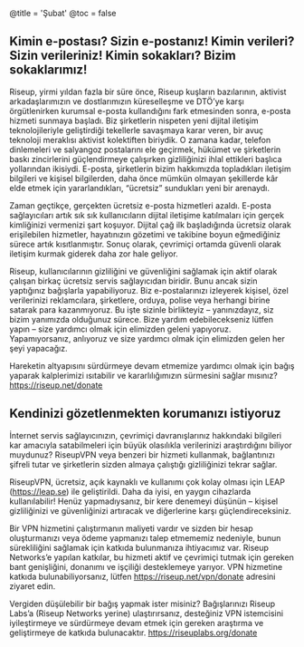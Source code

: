@title = 'Şubat'
@toc = false


Kimin e-postası? Sizin e-postanız! Kimin verileri? Sizin verileriniz! Kimin sokakları? Bizim sokaklarımız!
----------------------------------------------------------------------------------------------------------

Riseup, yirmi yıldan fazla bir süre önce, Riseup kuşların bazılarının, aktivist arkadaşlarımızın ve dostlarımızın küreselleşme ve DTÖ’ye karşı örgütlenirken kurumsal e-posta kullandığını fark etmesinden sonra, e-posta hizmeti sunmaya başladı. Biz şirketlerin nispeten yeni dijital iletişim teknolojileriyle geliştirdiği tekellerle savaşmaya karar veren, bir avuç teknoloji meraklısı aktivist kolektiften biriydik. O zamana kadar, telefon dinlemeleri ve salyangoz postalarını ele geçirmek, hükümet ve şirketlerin baskı zincirlerini güçlendirmeye çalışırken gizliliğinizi ihlal ettikleri başlıca yollarından ikisiydi. E-posta, şirketlerin bizim hakkımızda topladıkları iletişim bilgileri ve kişisel bilgilerden, daha önce mümkün olmayan şekillerde kâr elde etmek için yararlandıkları, “ücretsiz” sundukları yeni bir arenaydı.

Zaman geçtikçe, gerçekten ücretsiz e-posta hizmetleri azaldı. E-posta sağlayıcıları artık sık sık kullanıcıların dijital iletişime katılmaları için gerçek kimliğinizi vermenizi şart koşuyor. Dijital çağ ilk başladığında ücretsiz olarak erişilebilen hizmetler, hayatınızın gözetimi ve takibine boyun eğmediğiniz sürece artık kısıtlanmıştır. Sonuç olarak, çevrimiçi ortamda güvenli olarak iletişim kurmak giderek daha zor hale geliyor.

Riseup, kullanıcılarının gizliliğini ve güvenliğini sağlamak için aktif olarak çalışan birkaç ücretsiz servis sağlayıcıdan biridir. Bunu ancak sizin yaptığınız bağışlarla yapabiliyoruz. Biz e-postalarınızı izleyerek kişisel, özel verilerinizi reklamcılara, şirketlere, orduya, polise veya herhangi birine satarak para kazanmıyoruz. Bu işte sizinle birlikteyiz – yanınızdayız, siz bizim yanımızda olduğunuz sürece. Bize yardım edebilecekseniz lütfen yapın – size yardımcı olmak için elimizden geleni yapıyoruz. Yapamıyorsanız, anlıyoruz ve size yardımcı olmak için elimizden gelen her şeyi yapacağız.

Hareketin altyapısını sürdürmeye devam etmemize yardımcı olmak için bağış yaparak kalplerimizi ısıtabilir ve kararlılığımızın sürmesini sağlar mısınız? https://riseup.net/donate


Kendinizi gözetlenmekten korumanızı istiyoruz
---------------------------------------------

İnternet servis sağlayıcınızın, çevrimiçi davranışlarınız hakkındaki bilgileri kar amacıyla satabilmeleri için büyük olasılıkla verilerinizi araştırdığını biliyor muydunuz? RiseupVPN veya benzeri bir hizmeti kullanmak, bağlantınızı şifreli tutar ve şirketlerin sizden almaya çalıştığı gizliliğinizi tekrar sağlar.

RiseupVPN, ücretsiz, açık kaynaklı ve kullanımı çok kolay olması için LEAP (https://leap.se) ile geliştirildi. Daha da iyisi, en yaygın cihazlarda kullanılabilir! Henüz yapmadıysanız, bir kere denemeyi düşünün – kişisel gizliliğinizi ve güvenliğinizi artıracak ve diğerlerine karşı güçlendireceksiniz.

Bir VPN hizmetini çalıştırmanın maliyeti vardır ve sizden bir hesap oluşturmanızı veya ödeme yapmanızı talep etmememiz nedeniyle, bunun sürekliliğini sağlamak için katkıda bulunmanıza ihtiyacımız var. Riseup Networks’e yapılan katkılar, bu hizmeti aktif ve çevrimiçi tutmak için gereken bant genişliğini, donanımı ve işçiliği desteklemeye yarıyor. VPN hizmetine katkıda bulunabiliyorsanız, lütfen https://riseup.net/vpn/donate adresini ziyaret edin.

Vergiden düşülebilir bir bağış yapmak ister misiniz? Bağışlarınızı Riseup Labs’a (Riseup Networks yerine) ulaştırırsanız, desteğiniz VPN istemcisini iyileştirmeye ve sürdürmeye devam etmek için gereken araştırma ve geliştirmeye de katkıda bulunacaktır. https://riseuplabs.org/donate